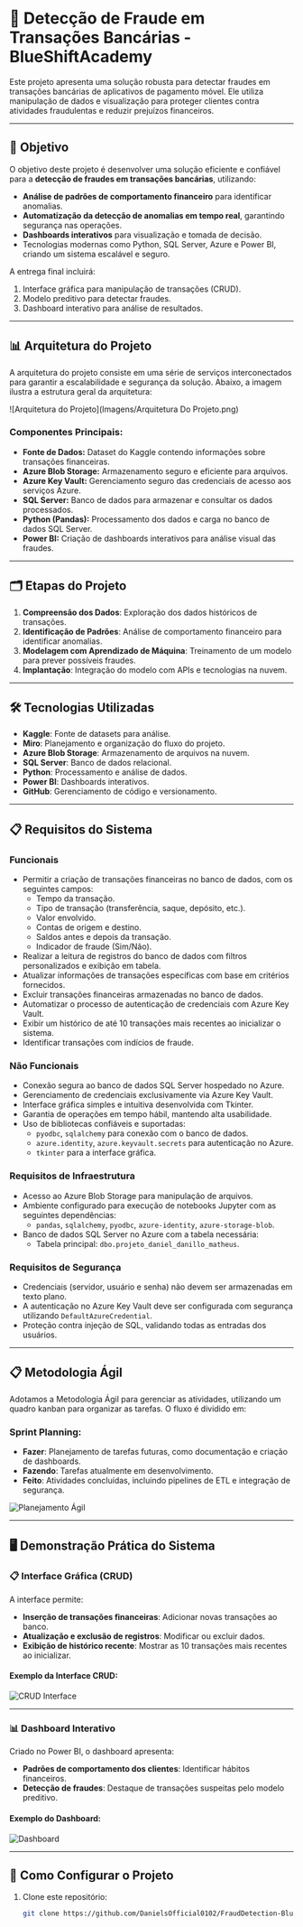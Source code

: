 # 🚨 Detecção de Fraude em Transações Bancárias - BlueShiftAcademy

Este projeto apresenta uma solução robusta para detectar fraudes em transações bancárias de aplicativos de pagamento móvel. Ele utiliza manipulação de dados e visualização para proteger clientes contra atividades fraudulentas e reduzir prejuízos financeiros.

---

## 🎯 **Objetivo**

O objetivo deste projeto é desenvolver uma solução eficiente e confiável para a **detecção de fraudes em transações bancárias**, utilizando:

- **Análise de padrões de comportamento financeiro** para identificar anomalias.
- **Automatização da detecção de anomalias em tempo real**, garantindo segurança nas operações.
- **Dashboards interativos** para visualização e tomada de decisão.
- Tecnologias modernas como Python, SQL Server, Azure e Power BI, criando um sistema escalável e seguro.

A entrega final incluirá:
1. Interface gráfica para manipulação de transações (CRUD).
2. Modelo preditivo para detectar fraudes.
3. Dashboard interativo para análise de resultados.

---

## 📊 **Arquitetura do Projeto**

A arquitetura do projeto consiste em uma série de serviços interconectados para garantir a escalabilidade e segurança da solução. Abaixo, a imagem ilustra a estrutura geral da arquitetura:

![Arquitetura do Projeto](Imagens/Arquitetura Do Projeto.png)

### **Componentes Principais:**  
- **Fonte de Dados:** Dataset do Kaggle contendo informações sobre transações financeiras.  
- **Azure Blob Storage:** Armazenamento seguro e eficiente para arquivos.  
- **Azure Key Vault:** Gerenciamento seguro das credenciais de acesso aos serviços Azure.  
- **SQL Server:** Banco de dados para armazenar e consultar os dados processados.  
- **Python (Pandas):** Processamento dos dados e carga no banco de dados SQL Server.  
- **Power BI:** Criação de dashboards interativos para análise visual das fraudes.

---

## 🗂️ **Etapas do Projeto**

1. **Compreensão dos Dados**: Exploração dos dados históricos de transações.
2. **Identificação de Padrões**: Análise de comportamento financeiro para identificar anomalias.
3. **Modelagem com Aprendizado de Máquina**: Treinamento de um modelo para prever possíveis fraudes.
4. **Implantação**: Integração do modelo com APIs e tecnologias na nuvem.

---

## 🛠️ **Tecnologias Utilizadas**

- **Kaggle**: Fonte de datasets para análise.
- **Miro**: Planejamento e organização do fluxo do projeto.
- **Azure Blob Storage**: Armazenamento de arquivos na nuvem.
- **SQL Server**: Banco de dados relacional.
- **Python**: Processamento e análise de dados.
- **Power BI**: Dashboards interativos.
- **GitHub**: Gerenciamento de código e versionamento.

---

## 📋 **Requisitos do Sistema**

### **Funcionais**
- Permitir a criação de transações financeiras no banco de dados, com os seguintes campos:
  - Tempo da transação.
  - Tipo de transação (transferência, saque, depósito, etc.).
  - Valor envolvido.
  - Contas de origem e destino.
  - Saldos antes e depois da transação.
  - Indicador de fraude (Sim/Não).
- Realizar a leitura de registros do banco de dados com filtros personalizados e exibição em tabela.
- Atualizar informações de transações específicas com base em critérios fornecidos.
- Excluir transações financeiras armazenadas no banco de dados.
- Automatizar o processo de autenticação de credenciais com Azure Key Vault.
- Exibir um histórico de até 10 transações mais recentes ao inicializar o sistema.
- Identificar transações com indícios de fraude.

### **Não Funcionais**
- Conexão segura ao banco de dados SQL Server hospedado no Azure.
- Gerenciamento de credenciais exclusivamente via Azure Key Vault.
- Interface gráfica simples e intuitiva desenvolvida com Tkinter.
- Garantia de operações em tempo hábil, mantendo alta usabilidade.
- Uso de bibliotecas confiáveis e suportadas:
  - `pyodbc`, `sqlalchemy` para conexão com o banco de dados.
  - `azure.identity`, `azure.keyvault.secrets` para autenticação no Azure.
  - `tkinter` para a interface gráfica.

### **Requisitos de Infraestrutura**
- Acesso ao Azure Blob Storage para manipulação de arquivos.
- Ambiente configurado para execução de notebooks Jupyter com as seguintes dependências:
  - `pandas`, `sqlalchemy`, `pyodbc`, `azure-identity`, `azure-storage-blob`.
- Banco de dados SQL Server no Azure com a tabela necessária:
  - Tabela principal: `dbo.projeto_daniel_danillo_matheus`.

### **Requisitos de Segurança**
- Credenciais (servidor, usuário e senha) não devem ser armazenadas em texto plano.
- A autenticação no Azure Key Vault deve ser configurada com segurança utilizando `DefaultAzureCredential`.
- Proteção contra injeção de SQL, validando todas as entradas dos usuários.

---

## 📋 **Metodologia Ágil**

Adotamos a Metodologia Ágil para gerenciar as atividades, utilizando um quadro kanban para organizar as tarefas. O fluxo é dividido em:

### Sprint Planning:
- **Fazer**: Planejamento de tarefas futuras, como documentação e criação de dashboards.
- **Fazendo**: Tarefas atualmente em desenvolvimento.
- **Feito**: Atividades concluídas, incluindo pipelines de ETL e integração de segurança.

![Planejamento Ágil](Imagens/Planejamento.jpg)

---

## 🖥️ **Demonstração Prática do Sistema**

### 📋 **Interface Gráfica (CRUD)**
A interface permite:
- **Inserção de transações financeiras**: Adicionar novas transações ao banco.
- **Atualização e exclusão de registros**: Modificar ou excluir dados.
- **Exibição de histórico recente**: Mostrar as 10 transações mais recentes ao inicializar.

#### Exemplo da Interface CRUD:
![CRUD Interface](Imagens/Crud.png)

---

### 📊 **Dashboard Interativo**
Criado no Power BI, o dashboard apresenta:
- **Padrões de comportamento dos clientes**: Identificar hábitos financeiros.
- **Detecção de fraudes**: Destaque de transações suspeitas pelo modelo preditivo.

#### Exemplo do Dashboard:
![Dashboard](Imagens/Dashboard.png)

---

## 🚀 **Como Configurar o Projeto**

1. Clone este repositório:
   ```bash
   git clone https://github.com/DanielsOfficial0102/FraudDetection-BlueShiftAcademy.git
